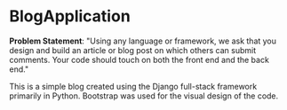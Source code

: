 # BlogApplication

**Problem Statement**: "Using any language or framework, we ask that you design and build an article or blog post on which others can submit comments. Your code should touch on both the front end and the back end."

This is a simple blog created using the Django full-stack framework primarily in Python. Bootstrap was used for the visual design of the code.
